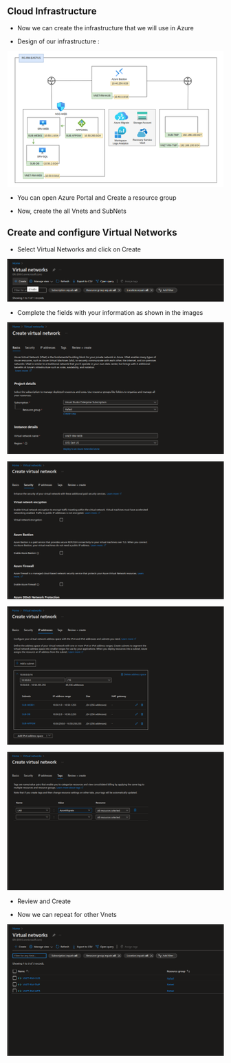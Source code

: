 ## Cloud Infrastructure

* Now we can create the infrastructure that we will use in Azure

* Design of our infrastructure :

![](/Cloud/img-cloud/cloud-infra001.png)

* You can open Azure Portal and Create a resource group

* Now, create the all Vnets and SubNets

## Create and configure Virtual Networks

* Select Virtual Networks and click on Create

![](/Cloud/img-cloud/cloud-infra06.png)

* Complete the fields with your information as shown in the images

![](/Cloud/img-cloud/cloud-infra002.png)

![](/Cloud/img-cloud/cloud-infra03.png)

![](/Cloud/img-cloud/cloud-infra04.png)

![](/Cloud/img-cloud/cloud-infra05.png)

* Review and Create

* Now we can repeat for other Vnets

![](/Cloud/img-cloud/cloud-infra07.png)
